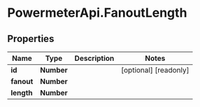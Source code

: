 # PowermeterApi.FanoutLength

## Properties

Name | Type | Description | Notes
------------ | ------------- | ------------- | -------------
**id** | **Number** |  | [optional] [readonly] 
**fanout** | **Number** |  | 
**length** | **Number** |  | 


